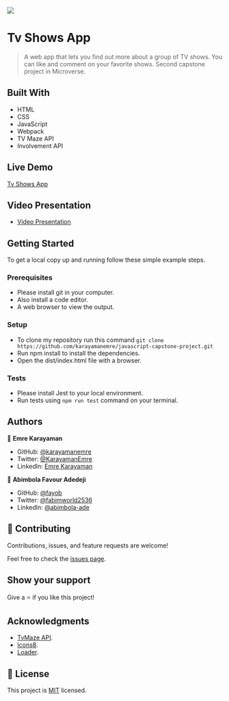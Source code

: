 ![](https://img.shields.io/badge/Microverse-blueviolet)

# Tv Shows App

> A web app that lets you find out more about a group of TV shows. You can like and comment on your favorite shows. Second capstone project in Microverse.

## Built With

- HTML
- CSS
- JavaScript
- Webpack
- TV Maze API
- Involvement API

## Live Demo

[Tv Shows App](https://karayamanemre.github.io/javascript-capstone-project/dist/)

## Video Presentation

- [Video Presentation](https://drive.google.com/file/d/1iIn62iQNmq0zxjRlcTpmc6d629mfq69G/view?usp=sharing)

## Getting Started

To get a local copy up and running follow these simple example steps.

### Prerequisites

- Please install git in your computer.
- Also install a code editor.
- A web browser to view the output.

### Setup

- To clone my repository run this command `git clone https://github.com/karayamanemre/javascript-capstone-project.git`
- Run npm install to install the dependencies.
- Open the dist/index.html file with a browser.

### Tests

- Please install Jest to your local environment.
- Run tests using `npm run test` command on your terminal.

## Authors

👤 **Emre Karayaman**

- GitHub: [@karayamanemre](https://github.com/karayamanemre)
- Twitter: [@KarayamanEmre](https://twitter.com/KarayamanEmre)
- LinkedIn: [Emre Karayaman](https://www.linkedin.com/in/emre-karayaman-a7b45b243/)

👤 **Abimbola Favour Adedeji**

- GitHub: [@fayob](https://github.com/fayob)
- Twitter: [@fabimworld2536](https://twitter.com/Fabimworld2536)
- LinkedIn: [@abimbola-ade](https://www.linkedin.com/in/abimbola-ade)

## 🤝 Contributing

Contributions, issues, and feature requests are welcome!

Feel free to check the [issues page](../../issues/).

## Show your support

Give a ⭐️ if you like this project!

## Acknowledgments

- [TvMaze API](https://www.tvmaze.com/api).
- [Icons8](https://icons8.com/).
- [Loader](https://loading.io/).

## 📝 License

This project is [MIT](./LICENSE.md) licensed.
